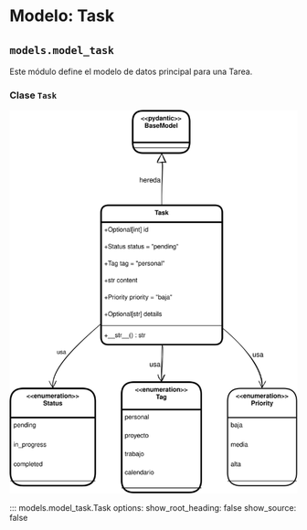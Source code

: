 # Modelo: Task

## `models.model_task`

Este módulo define el modelo de datos principal para una Tarea.

### Clase `Task`

![Diagrama Clase Task](../../images/class_Task.svg)

::: models.model_task.Task
    options:
        show_root_heading: false
        show_source: false
